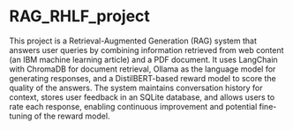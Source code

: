 # RAG_RHLF_project
This project is a Retrieval-Augmented Generation (RAG) system that answers user queries by combining information retrieved from web content (an IBM machine learning article) and a PDF document. It uses LangChain with ChromaDB for document retrieval, Ollama as the language model for generating responses, and a DistilBERT-based reward model to score the quality of the answers. The system maintains conversation history for context, stores user feedback in an SQLite database, and allows users to rate each response, enabling continuous improvement and potential fine-tuning of the reward model.
